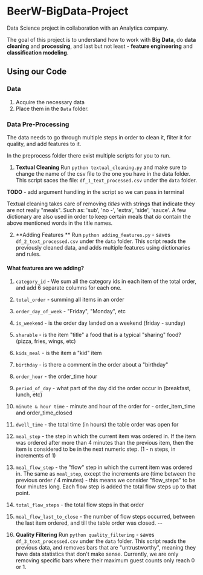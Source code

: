# BeerW-BigData-Project

Data Science project in collaboration with an Analytics company.

The goal of this project is to understand how to work with **Big Data**, do **data cleaning** and **processing**, and last but not least - **feature engineering** and **classification modeling**.

## Using our Code

### Data

1. Acquire the necessary data
2. Place them in the `Data` folder.

### Data Pre-Processing

The data needs to go through multiple steps in order to clean it, filter it for quality, and add features to it.

In the preprocess folder there exist multiple scripts for you to run.

1. **Textual Cleaning**
Run `python textual_cleaning.py` and make sure to change the name of the csv file to the one you have in the data folder.
This script saces the file: `df_1_text_processed.csv` under the `data` folder.

**TODO** - add argument handling in the script so we can pass in terminal

Textual cleaning takes care of removing *titles* with strings that indicate they are not really "meals".
Such as: 'sub', 'no -', 'extra', 'side', 'sauce'.
A few dictionary are also used in order to keep certain meals that *do* contain the above mentioned words in the title names.

2. **Adding Features **
Run `python adding_features.py` - saves `df_2_text_processed.csv` under the `data` folder.
This script reads the previously cleaned data, and adds multiple features using dictionaries and rules.

#### What features are we adding?
1. `category_id` - We sum all the category ids in each item of the total order, and add 6 separate columns for each one.
2. `total_order` - summing all items in an order
3. `order_day_of_week` - "Friday", "Monday", etc
4. `is_weekend` - is the order day landed on a weekend (friday - sunday)
5. `sharable` - is the item "title" a food that is a typical "sharing" food? (pizza, fries, wings, etc)
6. `kids_meal` - is the item a "kid" item
7. `birthday` - is there a comment in the order about a "birthday"
8. `order_hour` - the order_time hour
9. `period_of_day` - what part of the day did the order occur in (breakfast, lunch, etc)
10. `minute & hour time` - minute and hour of the order for - order_item_time and order_time_closed
11. `dwell_time` - the total time (in hours) the table order was open for
12. `meal_step` - the step in which the current item was ordered in. If the item was ordered after more than 4 minutes than the previous item, then the item is considered to be in the next numeric step. (1 - n steps, in increments of 1)
13. `meal_flow_step` - the "flow" step in which the current item was ordered in. The same as `meal_step`, except the increments are (time between the previous order / 4 minutes) - this means we consider "flow_steps" to be four minutes long. Each flow step is added the total flow steps up to that point.
14. `total_flow_steps` - the total flow steps in that order
15. `meal_flow_last_to_close` - the number of flow steps occurred, between the last item ordered, and till the table order was closed.
--

3. **Quality Filtering**
Run `python quality_filtering` - saves `df_3_text_processed.csv` under the `data` folder.
This script reads the previous data, and removes bars that are "untrustworthy", meaning they have data statistics that don't make sense.
Currently, we are only removing specific bars where their maximum guest counts only reach 0 or 1.


